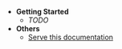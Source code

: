 * **Getting Started**
  * *TODO*
* **Others**
  * [Serve this documentation](others/serve-this-documentation.md)